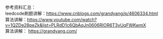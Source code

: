 参考资料汇总：<br>
leedcode刷题讲解：https://www.cnblogs.com/grandyang/p/4606334.html  <br>
算法讲解：https://www.youtube.com/watch?v=1QZDe28peZk&list=PLRdD1c6QbAqJn0606RlOR6T3yUqFWKwmX   <br>
算法讲解： https://grandyang.com/   <br>
